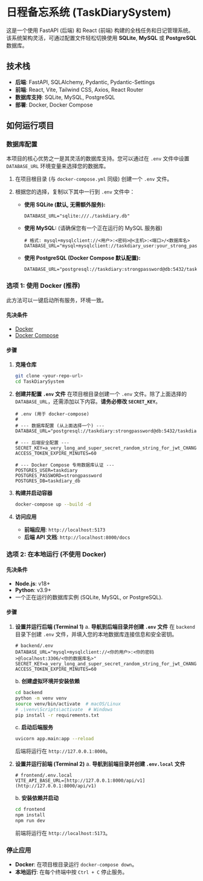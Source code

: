 # 日程备忘系统 (TaskDiarySystem)

这是一个使用 FastAPI (后端) 和 React (前端) 构建的全栈任务和日记管理系统。该系统架构灵活，可通过配置文件轻松切换使用 **SQLite**, **MySQL** 或 **PostgreSQL** 数据库。

## 技术栈

-   **后端**: FastAPI, SQLAlchemy, Pydantic, Pydantic-Settings
-   **前端**: React, Vite, Tailwind CSS, Axios, React Router
-   **数据库支持**: SQLite, MySQL, PostgreSQL
-   **部署**: Docker, Docker Compose

## 如何运行项目

### 数据库配置

本项目的核心优势之一是其灵活的数据库支持。您可以通过在 `.env` 文件中设置 `DATABASE_URL` 环境变量来选择您的数据库。

1.  在项目根目录 (与 `docker-compose.yml` 同级) 创建一个 `.env` 文件。
2.  根据您的选择，复制以下其中一行到 `.env` 文件中：

    -   **使用 SQLite (默认, 无需额外服务):**
        ```env
        DATABASE_URL="sqlite:///./taskdiary.db"
        ```

    -   **使用 MySQL:** (请确保您有一个正在运行的 MySQL 服务器)
        ```env
        # 格式: mysql+mysqlclient://<用户>:<密码>@<主机>:<端口>/<数据库名>
        DATABASE_URL="mysql+mysqlclient://taskdiary_user:your_strong_password@mysql_host:3306/taskdiary_db"
        ```

    -   **使用 PostgreSQL (Docker Compose 默认配置):**
        ```env
        DATABASE_URL="postgresql://taskdiary:strongpassword@db:5432/taskdiary_db"
        ```

### 选项 1: 使用 Docker (推荐)

此方法可以一键启动所有服务，环境一致。

#### 先决条件

-   [Docker](https://www.docker.com/get-started)
-   [Docker Compose](https://docs.docker.com/compose/install/)

#### 步骤

1.  **克隆仓库**
    ```bash
    git clone <your-repo-url>
    cd TaskDiarySystem
    ```

2.  **创建并配置 `.env` 文件**
    在项目根目录创建一个 `.env` 文件。除了上面选择的 `DATABASE_URL`，还需添加以下内容。**请务必修改 `SECRET_KEY`**。

    ```env
    # .env (用于 docker-compose)
    #
    # --- 数据库配置 (从上面选择一个) ---
    DATABASE_URL="postgresql://taskdiary:strongpassword@db:5432/taskdiary_db"

    # --- 后端安全配置 ---
    SECRET_KEY=a_very_long_and_super_secret_random_string_for_jwt_CHANGE_ME
    ACCESS_TOKEN_EXPIRE_MINUTES=60

    # --- Docker Compose 专用数据库认证 ---
    POSTGRES_USER=taskdiary
    POSTGRES_PASSWORD=strongpassword
    POSTGRES_DB=taskdiary_db
    ```

3.  **构建并启动容器**
    ```bash
    docker-compose up --build -d
    ```

4.  **访问应用**
    -   **前端应用**: `http://localhost:5173`
    -   **后端 API 文档**: `http://localhost:8000/docs`

### 选项 2: 在本地运行 (不使用 Docker)

#### 先决条件

-   **Node.js**: v18+
-   **Python**: v3.9+
-   一个正在运行的数据库实例 (SQLite, MySQL, or PostgreSQL).

#### 步骤

1.  **设置并运行后端 (Terminal 1)**
    a. **导航到后端目录并创建 `.env` 文件**
       在 `backend` 目录下创建 `.env` 文件，并填入您的本地数据库连接信息和安全密钥。
       ```env
       # backend/.env
       DATABASE_URL="mysql+mysqlclient://<你的用户>:<你的密码>@localhost:3306/<你的数据库名>"
       SECRET_KEY=a_very_long_and_super_secret_random_string_for_jwt_CHANGE_ME
       ACCESS_TOKEN_EXPIRE_MINUTES=60
       ```
    b. **创建虚拟环境并安装依赖**
       ```bash
       cd backend
       python -m venv venv
       source venv/bin/activate  # macOS/Linux
       # .\venv\Scripts\activate  # Windows
       pip install -r requirements.txt
       ```
    c. **启动后端服务**
       ```bash
       uvicorn app.main:app --reload
       ```
       后端将运行在 `http://127.0.0.1:8000`。

2.  **设置并运行前端 (Terminal 2)**
    a. **导航到前端目录并创建 `.env.local` 文件**
       ```env
       # frontend/.env.local
       VITE_API_BASE_URL=[http://127.0.0.1:8000/api/v1](http://127.0.0.1:8000/api/v1)
       ```
    b. **安装依赖并启动**
       ```bash
       cd frontend
       npm install
       npm run dev
       ```
       前端将运行在 `http://localhost:5173`。

### 停止应用

-   **Docker**: 在项目根目录运行 `docker-compose down`。
-   **本地运行**: 在每个终端中按 `Ctrl + C` 停止服务。
